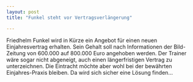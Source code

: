 ```yaml
---
layout: post
title: "Funkel steht vor Vertragsverlängerung"

---
```


Friedhelm Funkel wird in Kürze ein Angebot für einen neuen Einjahresvertrag erhalten. Sein Gehalt soll nach Informationen der Bild-Zeitung von 600.000 auf 800.000 Euro angehoben werden. Der Trainer wäre sogar nicht abgeneigt, auch einen längerfristigen Vertrag zu unterzeichnen. Die Eintracht möchte aber wohl bei der bewährten Einjahres-Praxis bleiben. Da wird sich sicher eine Lösung finden...


